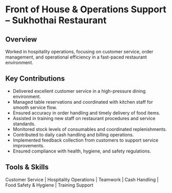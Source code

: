 # Front of House & Operations Support – Sukhothai Restaurant 

## Overview
Worked in hospitality operations, focusing on customer service, order management, and operational efficiency in a fast-paced restaurant environment.

## Key Contributions
- Delivered excellent customer service in a high-pressure dining environment.  
- Managed table reservations and coordinated with kitchen staff for smooth service flow.  
- Ensured accuracy in order handling and timely delivery of food items.  
- Assisted in training new staff on restaurant procedures and service standards.  
- Monitored stock levels of consumables and coordinated replenishments.  
- Contributed to daily cash handling and billing operations.  
- Implemented feedback collection from customers to support service improvements.  
- Ensured compliance with health, hygiene, and safety regulations.  

## Tools & Skills
Customer Service | Hospitality Operations | Teamwork | Cash Handling | Food Safety & Hygiene | Training Support

